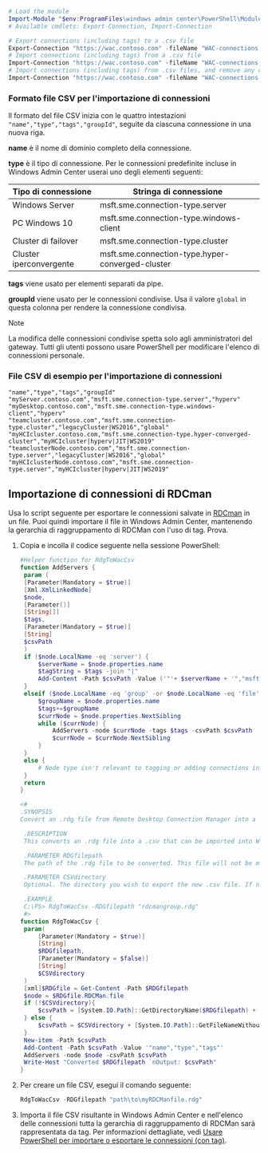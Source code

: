 ```powershell
# Load the module
Import-Module "$env:ProgramFiles\windows admin center\PowerShell\Modules\ConnectionTools"
# Available cmdlets: Export-Connection, Import-Connection

# Export connections (including tags) to a .csv file
Export-Connection "https://wac.contoso.com" -fileName "WAC-connections.csv"
# Import connections (including tags) from a .csv file
Import-Connection "https://wac.contoso.com" -fileName "WAC-connections.csv"
# Import connections (including tags) from .csv files, and remove any connections that are not explicitly in the imported file using the -prune switch parameter 
Import-Connection "https://wac.contoso.com" -fileName "WAC-connections.csv" -prune
```
### <a name="csv-file-format-for-importing-connections"></a>Formato file CSV per l'importazione di connessioni

Il formato del file CSV inizia con le quattro intestazioni ```"name","type","tags","groupId"```, seguite da ciascuna connessione in una nuova riga.

**name** è il nome di dominio completo della connessione.

**type** è il tipo di connessione. Per le connessioni predefinite incluse in Windows Admin Center userai uno degli elementi seguenti:

| Tipo di connessione | Stringa di connessione |
|------|-------------------------------|
| Windows Server | msft.sme.connection-type.server |
| PC Windows 10 | msft.sme.connection-type.windows-client |
| Cluster di failover | msft.sme.connection-type.cluster |
| Cluster iperconvergente | msft.sme.connection-type.hyper-converged-cluster |

**tags** viene usato per elementi separati da pipe.

**groupId** viene usato per le connessioni condivise. Usa il valore ```global``` in questa colonna per rendere la connessione condivisa.

> [!NOTE]
> La modifica delle connessioni condivise spetta solo agli amministratori del gateway. Tutti gli utenti possono usare PowerShell per modificare l'elenco di connessioni personale.

### <a name="example-csv-file-for-importing-connections"></a>File CSV di esempio per l'importazione di connessioni

```
"name","type","tags","groupId"
"myServer.contoso.com","msft.sme.connection-type.server","hyperv"
"myDesktop.contoso.com","msft.sme.connection-type.windows-client","hyperv"
"teamcluster.contoso.com","msft.sme.connection-type.cluster","legacyCluster|WS2016","global"
"myHCIcluster.contoso.com,"msft.sme.connection-type.hyper-converged-cluster","myHCIcluster|hyperv|JIT|WS2019"
"teamclusterNode.contoso.com","msft.sme.connection-type.server","legacyCluster|WS2016","global"
"myHCIclusterNode.contoso.com","msft.sme.connection-type.server","myHCIcluster|hyperv|JIT|WS2019"
```

## <a name="import-rdcman-connections"></a>Importazione di connessioni di RDCman

Usa lo script seguente per esportare le connessioni salvate in [RDCman](https://blogs.technet.microsoft.com/rmilne/2014/11/19/remote-desktop-connection-manager-download-rdcman-2-7/) in un file. Puoi quindi importare il file in Windows Admin Center, mantenendo la gerarchia di raggruppamento di RDCMan con l'uso di tag. Prova.

1. Copia e incolla il codice seguente nella sessione PowerShell:

   ```powershell
   #Helper function for RdgToWacCsv
   function AddServers {
    param (
    [Parameter(Mandatory = $true)]
    [Xml.XmlLinkedNode]
    $node,
    [Parameter()]
    [String[]]
    $tags,
    [Parameter(Mandatory = $true)]
    [String]
    $csvPath
    )
    if ($node.LocalName -eq 'server') {
        $serverName = $node.properties.name
        $tagString = $tags -join "|"
        Add-Content -Path $csvPath -Value ('"'+ $serverName + '","msft.sme.connection-type.server","'+ $tagString +'"')
    } 
    elseif ($node.LocalName -eq 'group' -or $node.LocalName -eq 'file') {
        $groupName = $node.properties.name
        $tags+=$groupName
        $currNode = $node.properties.NextSibling
        while ($currNode) {
            AddServers -node $currNode -tags $tags -csvPath $csvPath
            $currNode = $currNode.NextSibling
        }
    } 
    else {
        # Node type isn't relevant to tagging or adding connections in WAC
    }
    return
   }

   <#
   .SYNOPSIS
   Convert an .rdg file from Remote Desktop Connection Manager into a .csv that can be imported into Windows Admin Center, maintaining groups via server tags. This will not modify the existing .rdg file and will create a new .csv file

    .DESCRIPTION
    This converts an .rdg file into a .csv that can be imported into Windows Admin Center.

    .PARAMETER RDGfilepath
    The path of the .rdg file to be converted. This file will not be modified, only read.

    .PARAMETER CSVdirectory
    Optional. The directory you wish to export the new .csv file. If not provided, the new file is created in the same directory as the .rdg file.

    .EXAMPLE
    C:\PS> RdgToWacCsv -RDGfilepath "rdcmangroup.rdg"
    #>
   function RdgToWacCsv {
    param(
        [Parameter(Mandatory = $true)]
        [String]
        $RDGfilepath,
        [Parameter(Mandatory = $false)]
        [String]
        $CSVdirectory
    )
    [xml]$RDGfile = Get-Content -Path $RDGfilepath
    $node = $RDGfile.RDCMan.file
    if (!$CSVdirectory){
        $csvPath = [System.IO.Path]::GetDirectoryName($RDGfilepath) + [System.IO.Path]::GetFileNameWithoutExtension($RDGfilepath) + "_WAC.csv"
    } else {
        $csvPath = $CSVdirectory + [System.IO.Path]::GetFileNameWithoutExtension($RDGfilepath) + "_WAC.csv"
    }
    New-item -Path $csvPath
    Add-Content -Path $csvPath -Value '"name","type","tags"'
    AddServers -node $node -csvPath $csvPath
    Write-Host "Converted $RDGfilepath `nOutput: $csvPath"
   }
   ```

2. Per creare un file CSV, esegui il comando seguente:

   ```powershell
   RdgToWacCsv -RDGfilepath "path\to\myRDCManfile.rdg"
   ```

3. Importa il file CSV risultante in Windows Admin Center e nell'elenco delle connessioni tutta la gerarchia di raggruppamento di RDCMan sarà rappresentata da tag. Per informazioni dettagliate, vedi [Usare PowerShell per importare o esportare le connessioni (con tag)](#use-powershell-to-import-or-export-your-connections-with-tags).